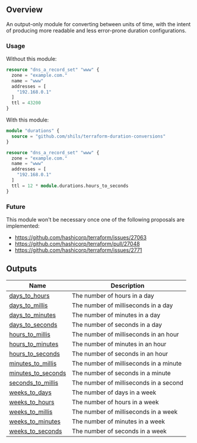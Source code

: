 <!-- BEGIN_TF_DOCS -->
## Overview
An output-only module for converting between units of time, with the intent of producing more readable and less error-prone duration configurations.


### Usage

Without this module:
```terraform
resource "dns_a_record_set" "www" {
  zone = "example.com."
  name = "www"
  addresses = [
    "192.168.0.1"
  ]
  ttl = 43200
}
```

With this module:
```terraform
module "durations" {
  source = "github.com/shils/terraform-duration-conversions"
}

resource "dns_a_record_set" "www" {
  zone = "example.com."
  name = "www"
  addresses = [
    "192.168.0.1"
  ]
  ttl = 12 * module.durations.hours_to_seconds
}
```

### Future 
This module won't be necessary once one of the following proposals are implemented:
* https://github.com/hashicorp/terraform/issues/27063
* https://github.com/hashicorp/terraform/pull/27048
* https://github.com/hashicorp/terraform/issues/2771

## Outputs

| Name | Description |
|------|-------------|
| <a name="output_days_to_hours"></a> [days\_to\_hours](#output\_days\_to\_hours) | The number of hours in a day |
| <a name="output_days_to_millis"></a> [days\_to\_millis](#output\_days\_to\_millis) | The number of milliseconds in a day |
| <a name="output_days_to_minutes"></a> [days\_to\_minutes](#output\_days\_to\_minutes) | The number of minutes in a day |
| <a name="output_days_to_seconds"></a> [days\_to\_seconds](#output\_days\_to\_seconds) | The number of seconds in a day |
| <a name="output_hours_to_millis"></a> [hours\_to\_millis](#output\_hours\_to\_millis) | The number of milliseconds in an hour |
| <a name="output_hours_to_minutes"></a> [hours\_to\_minutes](#output\_hours\_to\_minutes) | The number of minutes in an hour |
| <a name="output_hours_to_seconds"></a> [hours\_to\_seconds](#output\_hours\_to\_seconds) | The number of seconds in an hour |
| <a name="output_minutes_to_millis"></a> [minutes\_to\_millis](#output\_minutes\_to\_millis) | The number of milliseconds in a minute |
| <a name="output_minutes_to_seconds"></a> [minutes\_to\_seconds](#output\_minutes\_to\_seconds) | The number of seconds in a minute |
| <a name="output_seconds_to_millis"></a> [seconds\_to\_millis](#output\_seconds\_to\_millis) | The number of milliseconds in a second |
| <a name="output_weeks_to_days"></a> [weeks\_to\_days](#output\_weeks\_to\_days) | The number of days in a week |
| <a name="output_weeks_to_hours"></a> [weeks\_to\_hours](#output\_weeks\_to\_hours) | The number of hours in a week |
| <a name="output_weeks_to_millis"></a> [weeks\_to\_millis](#output\_weeks\_to\_millis) | The number of milliseconds in a week |
| <a name="output_weeks_to_minutes"></a> [weeks\_to\_minutes](#output\_weeks\_to\_minutes) | The number of minutes in a week |
| <a name="output_weeks_to_seconds"></a> [weeks\_to\_seconds](#output\_weeks\_to\_seconds) | The number of seconds in a week |
<!-- END_TF_DOCS -->